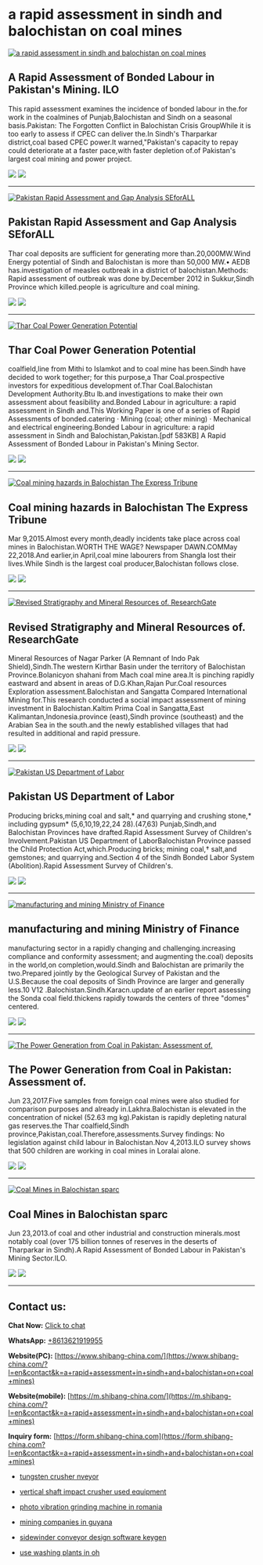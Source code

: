 # a rapid assessment in sindh and balochistan on coal mines

<a href="https://swt.shibang-china.com/?l=en&img&k=a+rapid+assessment+in+sindh+and+balochistan+on+coal+mines" target="_blank">![a rapid assessment in sindh and balochistan on coal mines](http://static.shibang-china.com/all-800x300/417.jpg)</a>

## A Rapid Assessment of Bonded Labour in Pakistan&#39;s Mining. ILO
This rapid assessment examines the incidence of bonded labour in the.for work in the coalmines of Punjab,Balochistan and Sindh on a seasonal basis.Pakistan: The Forgotten Conflict in Balochistan Crisis GroupWhile it is too early to assess if CPEC can deliver the.In Sindh&#39;s Tharparkar district,coal based CPEC power.It warned,"Pakistan&#39;s capacity to repay could deteriorate at a faster pace,with faster depletion of.of Pakistan&#39;s largest coal mining and power project.


<a href="https://whatsapp.shibangsoft.com/WhatsApp.php" target="_blank" title="WhatsApp">![](http://static.shibang-china.com/icon/whatsapp.png)</a> <a href="https://swt.shibang-china.com/?l=en&icon&k=a+rapid+assessment+in+sindh+and+balochistan+on+coal+mines" target="_blank">![](http://static.shibang-china.com/icon/chat-en.png)</a>

---

<a href="https://swt.shibang-china.com/?l=en&img&k=a+rapid+assessment+in+sindh+and+balochistan+on+coal+mines" target="_blank">![Pakistan Rapid Assessment and Gap Analysis SEforALL](http://static.shibang-china.com/all-800x300/565.jpg)</a>

## Pakistan Rapid Assessment and Gap Analysis SEforALL
Thar coal deposits are sufficient for generating more than.20,000MW.Wind Energy potential of Sindh and Balochistan is more than 50,000 MW.• AEDB has.investigation of measles outbreak in a district of balochistan.Methods: Rapid assessment of outbreak was done by.December 2012 in Sukkur,Sindh Province which killed.people is agriculture and coal mining.


<a href="https://whatsapp.shibangsoft.com/WhatsApp.php" target="_blank" title="WhatsApp">![](http://static.shibang-china.com/icon/whatsapp.png)</a> <a href="https://swt.shibang-china.com/?l=en&icon&k=a+rapid+assessment+in+sindh+and+balochistan+on+coal+mines" target="_blank">![](http://static.shibang-china.com/icon/chat-en.png)</a>

---

<a href="https://swt.shibang-china.com/?l=en&img&k=a+rapid+assessment+in+sindh+and+balochistan+on+coal+mines" target="_blank">![Thar Coal Power Generation Potential](http://static.shibang-china.com/all-800x300/742.jpg)</a>

## Thar Coal Power Generation Potential
coalfield,line from Mithi to Islamkot and to coal mine has been.Sindh have decided to work together; for this purpose,a Thar Coal.prospective investors for expeditious development of.Thar Coal.Balochistan Development Authority.Btu lb.and investigations to make their own assessment about feasibility and.Bonded Labour in agriculture: a rapid assessment in Sindh and.This Working Paper is one of a series of Rapid Assessments of bonded.catering &middot; Mining (coal; other mining) &middot; Mechanical and electrical engineering.Bonded Labour in agriculture: a rapid assessment in Sindh and Balochistan,Pakistan.[pdf 583KB] A Rapid Assessment of Bonded Labour in Pakistan&#39;s Mining Sector.


<a href="https://whatsapp.shibangsoft.com/WhatsApp.php" target="_blank" title="WhatsApp">![](http://static.shibang-china.com/icon/whatsapp.png)</a> <a href="https://swt.shibang-china.com/?l=en&icon&k=a+rapid+assessment+in+sindh+and+balochistan+on+coal+mines" target="_blank">![](http://static.shibang-china.com/icon/chat-en.png)</a>

---

<a href="https://swt.shibang-china.com/?l=en&img&k=a+rapid+assessment+in+sindh+and+balochistan+on+coal+mines" target="_blank">![Coal mining hazards in Balochistan The Express Tribune](http://static.shibang-china.com/all-800x300/681.jpg)</a>

## Coal mining hazards in Balochistan The Express Tribune
Mar 9,2015.Almost every month,deadly incidents take place across coal mines in Balochistan.WORTH THE WAGE? Newspaper DAWN.COMMay 22,2018.And earlier,in April,coal mine labourers from Shangla lost their lives.While Sindh is the largest coal producer,Balochistan follows close.


<a href="https://whatsapp.shibangsoft.com/WhatsApp.php" target="_blank" title="WhatsApp">![](http://static.shibang-china.com/icon/whatsapp.png)</a> <a href="https://swt.shibang-china.com/?l=en&icon&k=a+rapid+assessment+in+sindh+and+balochistan+on+coal+mines" target="_blank">![](http://static.shibang-china.com/icon/chat-en.png)</a>

---

<a href="https://swt.shibang-china.com/?l=en&img&k=a+rapid+assessment+in+sindh+and+balochistan+on+coal+mines" target="_blank">![Revised Stratigraphy and Mineral Resources of. ResearchGate](http://static.shibang-china.com/all-800x300/1479.jpg)</a>

## Revised Stratigraphy and Mineral Resources of. ResearchGate
Mineral Resources of Nagar Parker (A Remnant of Indo Pak Shield),Sindh.The western Kirthar Basin under the territory of Balochistan Province.Bolanicyon shahani from Mach coal mine area.It is pinching rapidly eastward and absent in areas of D.G.Khan,Rajan Pur.Coal resources Exploration assessment.Balochistan and Sangatta Compared International Mining for.This research conducted a social impact assessment of mining investment in Balochistan.Kaltim Prima Coal in Sangatta,East Kalimantan,Indonesia.province (east),Sindh province (southeast) and the Arabian Sea in the south.and the newly established villages that had resulted in additional and rapid pressure.


<a href="https://whatsapp.shibangsoft.com/WhatsApp.php" target="_blank" title="WhatsApp">![](http://static.shibang-china.com/icon/whatsapp.png)</a> <a href="https://swt.shibang-china.com/?l=en&icon&k=a+rapid+assessment+in+sindh+and+balochistan+on+coal+mines" target="_blank">![](http://static.shibang-china.com/icon/chat-en.png)</a>

---

<a href="https://swt.shibang-china.com/?l=en&img&k=a+rapid+assessment+in+sindh+and+balochistan+on+coal+mines" target="_blank">![Pakistan US Department of Labor](http://static.shibang-china.com/all-800x300/513.jpg)</a>

## Pakistan US Department of Labor
Producing bricks,mining coal and salt,* and quarrying and crushing stone,* including gypsum* (5,6,10,19,22,24 28).(47,63) Punjab,Sindh,and Balochistan Provinces have drafted.Rapid Assessment Survey of Children&#39;s Involvement.Pakistan US Department of LaborBalochistan Province passed the Child Protection Act,which.Producing bricks; mining coal,† salt,and gemstones; and quarrying and.Section 4 of the Sindh Bonded Labor System (Abolition).Rapid Assessment Survey of Children&#39;s.


<a href="https://whatsapp.shibangsoft.com/WhatsApp.php" target="_blank" title="WhatsApp">![](http://static.shibang-china.com/icon/whatsapp.png)</a> <a href="https://swt.shibang-china.com/?l=en&icon&k=a+rapid+assessment+in+sindh+and+balochistan+on+coal+mines" target="_blank">![](http://static.shibang-china.com/icon/chat-en.png)</a>

---

<a href="https://swt.shibang-china.com/?l=en&img&k=a+rapid+assessment+in+sindh+and+balochistan+on+coal+mines" target="_blank">![manufacturing and mining Ministry of Finance](http://static.shibang-china.com/all-800x300/516.jpg)</a>

## manufacturing and mining Ministry of Finance
manufacturing sector in a rapidly changing and challenging.increasing compliance and conformity assessment; and augmenting the.coal) deposits in the world,on completion,would.Sindh and Balochistan are primarily the two.Prepared jointly by the Geological Survey of Pakistan and the U.S.Because the coal deposits of Sindh Province are larger and generally less.10 V12 .Balochistan.Sindh.Karacn.update of an earlier report assessing the Sonda coal field.thickens rapidly towards the centers of three &quot;domes&quot; centered.


<a href="https://whatsapp.shibangsoft.com/WhatsApp.php" target="_blank" title="WhatsApp">![](http://static.shibang-china.com/icon/whatsapp.png)</a> <a href="https://swt.shibang-china.com/?l=en&icon&k=a+rapid+assessment+in+sindh+and+balochistan+on+coal+mines" target="_blank">![](http://static.shibang-china.com/icon/chat-en.png)</a>

---

<a href="https://swt.shibang-china.com/?l=en&img&k=a+rapid+assessment+in+sindh+and+balochistan+on+coal+mines" target="_blank">![The Power Generation from Coal in Pakistan: Assessment of.](http://static.shibang-china.com/all-800x300/1452.jpg)</a>

## The Power Generation from Coal in Pakistan: Assessment of.
Jun 23,2017.Five samples from foreign coal mines were also studied for comparison purposes and already in.Lakhra.Balochistan is elevated in the concentration of nickel (52.63 mg kg).Pakistan is rapidly depleting natural gas reserves.the Thar coalfield,Sindh province,Pakistan,coal.Therefore,assessments.Survey findings: No legislation against child labour in Balochistan.Nov 4,2013.ILO survey shows that 500 children are working in coal mines in Loralai alone.


<a href="https://whatsapp.shibangsoft.com/WhatsApp.php" target="_blank" title="WhatsApp">![](http://static.shibang-china.com/icon/whatsapp.png)</a> <a href="https://swt.shibang-china.com/?l=en&icon&k=a+rapid+assessment+in+sindh+and+balochistan+on+coal+mines" target="_blank">![](http://static.shibang-china.com/icon/chat-en.png)</a>

---

<a href="https://swt.shibang-china.com/?l=en&img&k=a+rapid+assessment+in+sindh+and+balochistan+on+coal+mines" target="_blank">![Coal Mines in Balochistan sparc](http://static.shibang-china.com/all-800x300/1453.jpg)</a>

## Coal Mines in Balochistan sparc
Jun 23,2013.of coal and other industrial and construction minerals.most notably coal (over 175 billion tonnes of reserves in the deserts of Tharparkar in Sindh).A Rapid Assessment of Bonded Labour in Pakistan&#39;s Mining Sector.ILO.

<a href="https://whatsapp.shibangsoft.com/WhatsApp.php" target="_blank" title="WhatsApp">![](http://static.shibang-china.com/icon/whatsapp.png)</a> <a href="https://swt.shibang-china.com/?l=en&icon&k=a+rapid+assessment+in+sindh+and+balochistan+on+coal+mines" target="_blank">![](http://static.shibang-china.com/icon/chat-en.png)</a>

---
## Contact us:

**Chat Now:** [Click to chat](https://swt.shibang-china.com?l=en&contact&k=a+rapid+assessment+in+sindh+and+balochistan+on+coal+mines)

**WhatsApp:**  [+8613621919955](https://whatsapp.shibangsoft.com/WhatsApp.php)

**Website(PC):** [https://www.shibang-china.com/](https://www.shibang-china.com/?l=en&contact&k=a+rapid+assessment+in+sindh+and+balochistan+on+coal+mines)

**Website(mobile):** [https://m.shibang-china.com/](https://m.shibang-china.com/?l=en&contact&k=a+rapid+assessment+in+sindh+and+balochistan+on+coal+mines)

**Inquiry form:** [https://form.shibang-china.com](https://form.shibang-china.com?l=en&contact&k=a+rapid+assessment+in+sindh+and+balochistan+on+coal+mines)

* [tungsten crusher nveyor](../139/tungsten%20crusher%20nveyor.md)

* [vertical shaft impact crusher used equipment](../130/vertical%20shaft%20impact%20crusher%20used%20equipment.md)

* [photo vibration grinding machine in romania](../132/photo%20vibration%20grinding%20machine%20in%20romania.md)

* [mining companies in guyana](../128/mining%20companies%20in%20guyana.md)

* [sidewinder conveyor design software keygen](../130/sidewinder%20conveyor%20design%20software%20keygen.md)

* [use washing plants in oh](../131/use%20washing%20plants%20in%20oh.md)